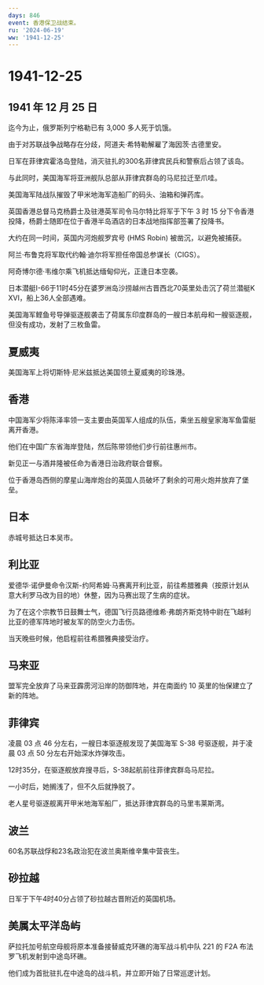 ```yaml
---
days: 846
event: 香港保卫战结束。
ru: '2024-06-19'
ww: '1941-12-25'
---
```


# 1941-12-25

## 1941 年 12 月 25 日

迄今为止，俄罗斯列宁格勒已有 3,000 多人死于饥饿。

由于对苏联战争战略存在分歧，阿道夫·希特勒解雇了海因茨·古德里安。

日军在菲律宾霍洛岛登陆，消灭驻扎的300名菲律宾民兵和警察后占领了该岛。

与此同时，美国海军将亚洲舰队总部从菲律宾群岛的马尼拉迁至爪哇。

美国海军陆战队摧毁了甲米地海军造船厂的码头、油箱和弹药库。

英国香港总督马克杨爵士及驻港英军司令马尔特比将军于下午 3 时 15
分下令香港投降，杨爵士随即在位于香港半岛酒店的日本战地指挥部签署了投降书。

大约在同一时间，英国内河炮舰罗宾号 (HMS Robin) 被凿沉，以避免被捕获。

阿兰·布鲁克将军取代约翰·迪尔将军担任帝国总参谋长（CIGS）。

阿奇博尔德·韦维尔乘飞机抵达缅甸仰光，正逢日本空袭。

日本潜艇I-66于11时45分在婆罗洲岛沙捞越州古晋西北70英里处击沉了荷兰潜艇K
XVI，船上36人全部遇难。

美国海军鲣鱼号导弹驱逐舰袭击了荷属东印度群岛的一艘日本航母和一艘驱逐舰，但没有成功，发射了三枚鱼雷。

## 夏威夷

美国海军上将切斯特·尼米兹抵达美国领土夏威夷的珍珠港。

## 香港

中国海军少将陈泽率领一支主要由英国军人组成的队伍，乘坐五艘皇家海军鱼雷艇离开香港。

他们在中国广东省海岸登陆，然后陈带领他们步行前往惠州市。

新见正一与酒井隆被任命为香港日治政府联合督察。

位于香港岛西侧的摩星山海岸炮台的英国人员破坏了剩余的可用火炮并放弃了堡垒。

## 日本

赤城号抵达日本吴市。

## 利比亚

爱德华·诺伊曼命令汉斯-约阿希姆·马赛离开利比亚，前往希腊雅典（按原计划从意大利罗马改为目的地）休整，因为马赛出现了生病的症状。

为了在这个宗教节日鼓舞士气，德国飞行员路德维希·弗朗齐斯克特中尉在飞越利比亚的德军阵地时被友军的防空火力击伤。

当天晚些时候，他启程前往希腊雅典接受治疗。

## 马来亚

盟军完全放弃了马来亚霹雳河沿岸的防御阵地，并在南面约 10
英里的怡保建立了新的阵地。

## 菲律宾

凌晨 03 点 46 分左右，一艘日本驱逐舰发现了美国海军 S-38
号驱逐舰，并于凌晨 03 点 50 分左右开始深水炸弹攻击。

12时35分，在驱逐舰放弃搜寻后，S-38起航前往菲律宾群岛马尼拉。

一小时后，她搁浅了，但不久后就挣脱了。

老人星号驱逐舰离开甲米地海军船厂，抵达菲律宾群岛的马里韦莱斯湾。

## 波兰

60名苏联战俘和23名政治犯在波兰奥斯维辛集中营丧生。

## 砂拉越

日军于下午4时40分占领了砂拉越古晋附近的英国机场。

## 美属太平洋岛屿

萨拉托加号航空母舰将原本准备接替威克环礁的海军战斗机中队 221 的 F2A
布法罗飞机发射到中途岛环礁。

他们成为首批驻扎在中途岛的战斗机，并立即开始了日常巡逻计划。